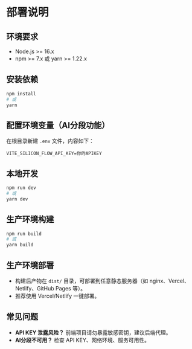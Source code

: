 # 部署说明

## 环境要求

- Node.js >= 16.x
- npm >= 7.x 或 yarn >= 1.22.x

## 安装依赖

```bash
npm install
# 或
yarn
```

## 配置环境变量（AI分段功能）

在根目录新建 `.env` 文件，内容如下：

```
VITE_SILICON_FLOW_API_KEY=你的APIKEY
```

## 本地开发

```bash
npm run dev
# 或
yarn dev
```

## 生产环境构建

```bash
npm run build
# 或
yarn build
```

## 生产环境部署

- 构建后产物在 `dist/` 目录，可部署到任意静态服务器（如 nginx、Vercel、Netlify、GitHub Pages 等）。
- 推荐使用 Vercel/Netlify 一键部署。

## 常见问题

- **API KEY 泄露风险？** 前端项目请勿暴露敏感密钥，建议后端代理。
- **AI分段不可用？** 检查 API KEY、网络环境、服务可用性。 
